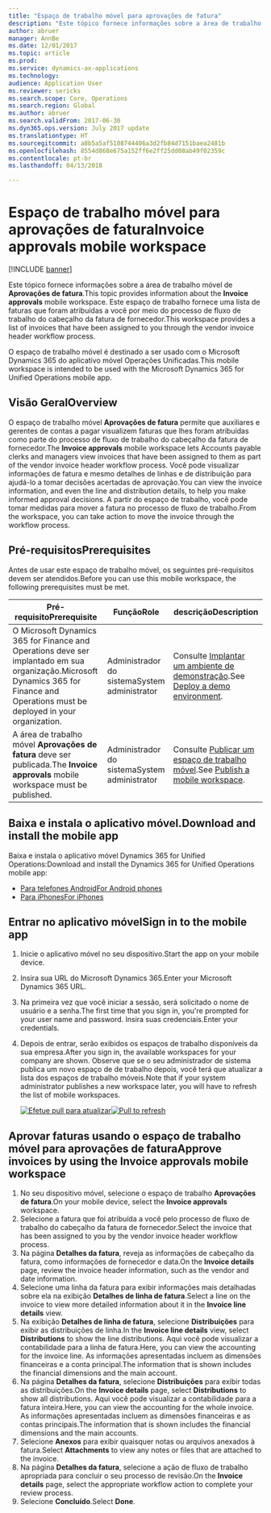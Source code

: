 ```yaml
---
title: "Espaço de trabalho móvel para aprovações de fatura"
description: "Este tópico fornece informações sobre a área de trabalho móvel de aprovações de fatura. Este espaço de trabalho fornece uma lista de faturas que foram atribuídas a você por meio do processo de fluxo de trabalho do cabeçalho da fatura de fornecedor."
author: abruer
manager: AnnBe
ms.date: 12/01/2017
ms.topic: article
ms.prod: 
ms.service: dynamics-ax-applications
ms.technology: 
audience: Application User
ms.reviewer: sericks
ms.search.scope: Core, Operations
ms.search.region: Global
ms.author: abruer
ms.search.validFrom: 2017-06-30
ms.dyn365.ops.version: July 2017 update
ms.translationtype: HT
ms.sourcegitcommit: a8b5a5af5108744406a3d2fb84d7151baea2481b
ms.openlocfilehash: 8554d868e675a152ff6e2ff25dd08ab49f02359c
ms.contentlocale: pt-br
ms.lasthandoff: 04/13/2018

---
```


# <a name="invoice-approvals-mobile-workspace"></a><span data-ttu-id="1c180-104">Espaço de trabalho móvel para aprovações de fatura</span><span class="sxs-lookup"><span data-stu-id="1c180-104">Invoice approvals mobile workspace</span></span>

[!INCLUDE [banner](../includes/banner.md)]

<span data-ttu-id="1c180-105">Este tópico fornece informações sobre a área de trabalho móvel de **Aprovações de fatura**.</span><span class="sxs-lookup"><span data-stu-id="1c180-105">This topic provides information about the **Invoice approvals** mobile workspace.</span></span> <span data-ttu-id="1c180-106">Este espaço de trabalho fornece uma lista de faturas que foram atribuídas a você por meio do processo de fluxo de trabalho do cabeçalho da fatura de fornecedor.</span><span class="sxs-lookup"><span data-stu-id="1c180-106">This workspace provides a list of invoices that have been assigned to you through the vendor invoice header workflow process.</span></span> 

<span data-ttu-id="1c180-107">O espaço de trabalho móvel é destinado a ser usado com o Microsoft Dynamics 365 do aplicativo móvel Operações Unificadas.</span><span class="sxs-lookup"><span data-stu-id="1c180-107">This mobile workspace is intended to be used with the Microsoft Dynamics 365 for Unified Operations mobile app.</span></span>

## <a name="overview"></a><span data-ttu-id="1c180-108">Visão Geral</span><span class="sxs-lookup"><span data-stu-id="1c180-108">Overview</span></span>

<span data-ttu-id="1c180-109">O espaço de trabalho móvel **Aprovações de fatura** permite que auxiliares e gerentes de contas a pagar visualizem faturas que lhes foram atribuídas como parte do processo de fluxo de trabalho do cabeçalho da fatura de fornecedor.</span><span class="sxs-lookup"><span data-stu-id="1c180-109">The **Invoice approvals** mobile workspace lets Accounts payable clerks and managers view invoices that have been assigned to them as part of the vendor invoice header workflow process.</span></span> <span data-ttu-id="1c180-110">Você pode visualizar informações de fatura e mesmo detalhes de linhas e de distribuição para ajudá-lo a tomar decisões acertadas de aprovação.</span><span class="sxs-lookup"><span data-stu-id="1c180-110">You can view the invoice information, and even the line and distribution details, to help you make informed approval decisions.</span></span> <span data-ttu-id="1c180-111">A partir do espaço de trabalho, você pode tomar medidas para mover a fatura no processo de fluxo de trabalho.</span><span class="sxs-lookup"><span data-stu-id="1c180-111">From the workspace, you can take action to move the invoice through the workflow process.</span></span> 

## <a name="prerequisites"></a><span data-ttu-id="1c180-112">Pré-requisitos</span><span class="sxs-lookup"><span data-stu-id="1c180-112">Prerequisites</span></span>

<span data-ttu-id="1c180-113">Antes de usar este espaço de trabalho móvel, os seguintes pré-requisitos devem ser atendidos.</span><span class="sxs-lookup"><span data-stu-id="1c180-113">Before you can use this mobile workspace, the following prerequisites must be met.</span></span>

<table>
<thead>
<tr class="header">
<th><span data-ttu-id="1c180-114">Pré-requisito</span><span class="sxs-lookup"><span data-stu-id="1c180-114">Prerequisite</span></span></th>
<th><span data-ttu-id="1c180-115">Função</span><span class="sxs-lookup"><span data-stu-id="1c180-115">Role</span></span></th>
<th><span data-ttu-id="1c180-116">descrição</span><span class="sxs-lookup"><span data-stu-id="1c180-116">Description</span></span></th>
</tr>
</thead>
<tbody>
<tr class="odd">
<td><span data-ttu-id="1c180-117">O Microsoft Dynamics 365 for Finance and Operations deve ser implantado em sua organização.</span><span class="sxs-lookup"><span data-stu-id="1c180-117">Microsoft Dynamics 365 for Finance and Operations must be deployed in your organization.</span></span></td>
<td><span data-ttu-id="1c180-118">Administrador do sistema</span><span class="sxs-lookup"><span data-stu-id="1c180-118">System administrator</span></span></td>
<td><span data-ttu-id="1c180-119">Consulte <a href="../deployment/deploy-demo-environment.md">Implantar um ambiente de demonstração</a>.</span><span class="sxs-lookup"><span data-stu-id="1c180-119">See <a href="../deployment/deploy-demo-environment.md">Deploy a demo environment</a>.</span></span>
</td>
</tr>
<tr class="even">
<td><span data-ttu-id="1c180-120">A área de trabalho móvel <strong>Aprovações de fatura</strong> deve ser publicada.</span><span class="sxs-lookup"><span data-stu-id="1c180-120">The <strong>Invoice approvals</strong> mobile workspace must be published.</span></span></td>
<td><span data-ttu-id="1c180-121">Administrador do sistema</span><span class="sxs-lookup"><span data-stu-id="1c180-121">System administrator</span></span></td>
<td><span data-ttu-id="1c180-122">Consulte <a href="publish-mobile-workspace.md">Publicar um espaço de trabalho móvel</a>.</span><span class="sxs-lookup"><span data-stu-id="1c180-122">See <a href="publish-mobile-workspace.md">Publish a mobile workspace</a>.</span></span></td>
</tr>
</tbody>
</table>

## <a name="download-and-install-the-mobile-app"></a><span data-ttu-id="1c180-123">Baixa e instala o aplicativo móvel.</span><span class="sxs-lookup"><span data-stu-id="1c180-123">Download and install the mobile app</span></span>

<span data-ttu-id="1c180-124">Baixa e instala o aplicativo móvel Dynamics 365 for Unified Operations:</span><span class="sxs-lookup"><span data-stu-id="1c180-124">Download and install the Dynamics 365 for Unified Operations mobile app:</span></span>

-   [<span data-ttu-id="1c180-125">Para telefones Android</span><span class="sxs-lookup"><span data-stu-id="1c180-125">For Android phones</span></span>](https://go.microsoft.com/fwlink/?linkid=850662)
-   [<span data-ttu-id="1c180-126">Para iPhones</span><span class="sxs-lookup"><span data-stu-id="1c180-126">For iPhones</span></span>](https://go.microsoft.com/fwlink/?linkid=850663)

## <a name="sign-in-to-the-mobile-app"></a><span data-ttu-id="1c180-127">Entrar no aplicativo móvel</span><span class="sxs-lookup"><span data-stu-id="1c180-127">Sign in to the mobile app</span></span>

1.  <span data-ttu-id="1c180-128">Inicie o aplicativo móvel no seu dispositivo.</span><span class="sxs-lookup"><span data-stu-id="1c180-128">Start the app on your mobile device.</span></span>
2.  <span data-ttu-id="1c180-129">Insira sua URL do Microsoft Dynamics 365.</span><span class="sxs-lookup"><span data-stu-id="1c180-129">Enter your Microsoft Dynamics 365 URL.</span></span>
3.  <span data-ttu-id="1c180-130">Na primeira vez que você iniciar a sessão, será solicitado o nome de usuário e a senha.</span><span class="sxs-lookup"><span data-stu-id="1c180-130">The first time that you sign in, you're prompted for your user name and password.</span></span> <span data-ttu-id="1c180-131">Insira suas credenciais.</span><span class="sxs-lookup"><span data-stu-id="1c180-131">Enter your credentials.</span></span>
4.  <span data-ttu-id="1c180-132">Depois de entrar, serão exibidos os espaços de trabalho disponíveis da sua empresa.</span><span class="sxs-lookup"><span data-stu-id="1c180-132">After you sign in, the available workspaces for your company are shown.</span></span> <span data-ttu-id="1c180-133">Observe que se o seu administrador de sistema publica um novo espaço de de trabalho depois, você terá que atualizar a lista dos espaços de trabalho móveis.</span><span class="sxs-lookup"><span data-stu-id="1c180-133">Note that if your system administrator publishes a new workspace later, you will have to refresh the list of mobile workspaces.</span></span>

    <span data-ttu-id="1c180-134">[![Efetue pull para atualizar](./media/pull-to-refresh-list-of-workspaces-183x300.png)](./media/pull-to-refresh-list-of-workspaces.png)</span><span class="sxs-lookup"><span data-stu-id="1c180-134">[![Pull to refresh](./media/pull-to-refresh-list-of-workspaces-183x300.png)](./media/pull-to-refresh-list-of-workspaces.png)</span></span>

## <a name="approve-invoices-by-using-the-invoice-approvals-mobile-workspace"></a><span data-ttu-id="1c180-135">Aprovar faturas usando o espaço de trabalho móvel para aprovações de fatura</span><span class="sxs-lookup"><span data-stu-id="1c180-135">Approve invoices by using the Invoice approvals mobile workspace</span></span>
1.  <span data-ttu-id="1c180-136">No seu dispositivo móvel, selecione o espaço de trabalho **Aprovações de fatura**.</span><span class="sxs-lookup"><span data-stu-id="1c180-136">On your mobile device, select the **Invoice approvals** workspace.</span></span>
2.  <span data-ttu-id="1c180-137">Selecione a fatura que foi atribuída a você pelo processo de fluxo de trabalho do cabeçalho da fatura de fornecedor.</span><span class="sxs-lookup"><span data-stu-id="1c180-137">Select the invoice that has been assigned to you by the vendor invoice header workflow process.</span></span>
3.  <span data-ttu-id="1c180-138">Na página **Detalhes da fatura**, reveja as informações de cabeçalho da fatura, como informações de fornecedor e data.</span><span class="sxs-lookup"><span data-stu-id="1c180-138">On the **Invoice details** page, review the invoice header information, such as the vendor and date information.</span></span>
4.  <span data-ttu-id="1c180-139">Selecione uma linha da fatura para exibir informações mais detalhadas sobre ela na exibição **Detalhes de linha de fatura**.</span><span class="sxs-lookup"><span data-stu-id="1c180-139">Select a line on the invoice to view more detailed information about it in the **Invoice line details** view.</span></span>
5.  <span data-ttu-id="1c180-140">Na exibição **Detalhes de linha de fatura**, selecione **Distribuições** para exibir as distribuições de linha.</span><span class="sxs-lookup"><span data-stu-id="1c180-140">In the **Invoice line details** view, select **Distributions** to show the line distributions.</span></span> <span data-ttu-id="1c180-141">Aqui você pode visualizar a contabilidade para a linha de fatura.</span><span class="sxs-lookup"><span data-stu-id="1c180-141">Here, you can view the accounting for the invoice line.</span></span> <span data-ttu-id="1c180-142">As informações apresentadas incluem as dimensões financeiras e a conta principal.</span><span class="sxs-lookup"><span data-stu-id="1c180-142">The information that is shown includes the financial dimensions and the main account.</span></span>
6.  <span data-ttu-id="1c180-143">Na página **Detalhes da fatura**, selecione **Distribuições** para exibir todas as distribuições.</span><span class="sxs-lookup"><span data-stu-id="1c180-143">On the **Invoice details** page, select **Distributions** to show all distributions.</span></span> <span data-ttu-id="1c180-144">Aqui você pode visualizar a contabilidade para a fatura inteira.</span><span class="sxs-lookup"><span data-stu-id="1c180-144">Here, you can view the accounting for the whole invoice.</span></span> <span data-ttu-id="1c180-145">As informações apresentadas incluem as dimensões financeiras e as contas principais.</span><span class="sxs-lookup"><span data-stu-id="1c180-145">The information that is shown includes the financial dimensions and the main accounts.</span></span> 
7.  <span data-ttu-id="1c180-146">Selecione **Anexos** para exibir quaisquer notas ou arquivos anexados à fatura.</span><span class="sxs-lookup"><span data-stu-id="1c180-146">Select **Attachments** to view any notes or files that are attached to the invoice.</span></span>
8.  <span data-ttu-id="1c180-147">Na página **Detalhes da fatura**, selecione a ação de fluxo de trabalho apropriada para concluir o seu processo de revisão.</span><span class="sxs-lookup"><span data-stu-id="1c180-147">On the **Invoice details** page, select the appropriate workflow action to complete your review process.</span></span>
9.  <span data-ttu-id="1c180-148">Selecione **Concluído**.</span><span class="sxs-lookup"><span data-stu-id="1c180-148">Select **Done**.</span></span>

